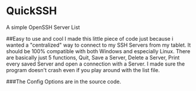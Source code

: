 # QuickSSH
A simple OpenSSH Server List

##Easy to use and cool
I made this little piece of code just because i wanted a "centralized" way to connect to my SSH Servers from my tablet.
It should be 100% compatible with both Windows and especially Linux.
There are basically just 5 functions, Quit, Save a Server, Delete a Server, Print every saved Server and open a connection with a Server.
I made sure the program doesn't crash even if you play around with the list file.

###The Config Options are in the source code.
